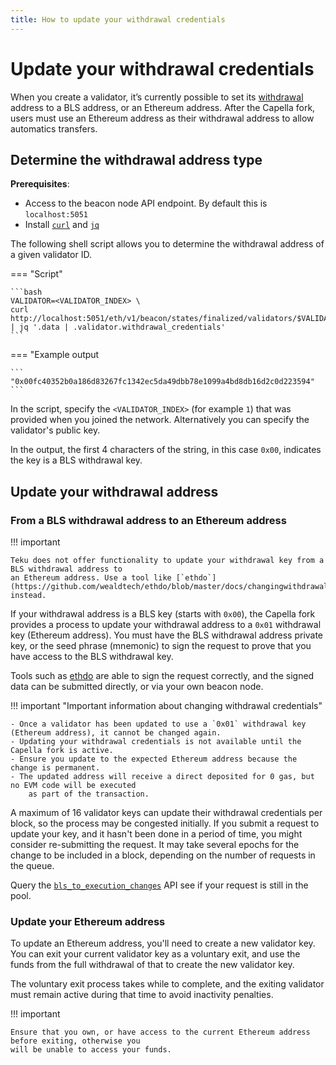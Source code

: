 ```yaml
---
title: How to update your withdrawal credentials
---
```


# Update your withdrawal credentials

When you create a validator, it’s currently possible to set its [withdrawal](../Concepts/Withdrawals.md) address
to a BLS address, or an Ethereum address. After the Capella fork, users must use an Ethereum address as their withdrawal
address to allow automatics transfers.

## Determine the withdrawal address type

**Prerequisites**:

- Access to the beacon node API endpoint. By default this is `localhost:5051`
- Install [`curl`](https://curl.se/) and [`jq`](https://stedolan.github.io/jq/)

The following shell script allows you to determine the withdrawal address of a given validator ID.

=== "Script"

    ```bash
    VALIDATOR=<VALIDATOR_INDEX> \
    curl http://localhost:5051/eth/v1/beacon/states/finalized/validators/$VALIDATOR | jq '.data | .validator.withdrawal_credentials'
    ```

=== "Example output

    ```
    "0x00fc40352b0a186d83267fc1342ec5da49dbb78e1099a4bd8db16d2c0d223594"
    ```

In the script, specify the `<VALIDATOR_INDEX>` (for example `1`) that was provided when you joined the network. Alternatively
you can specify the validator's public key.

In the output, the first 4 characters of the string, in this case `0x00`, indicates the key is a BLS withdrawal
key.

## Update your withdrawal address

### From a BLS withdrawal address to an Ethereum address

!!! important

    Teku does not offer functionality to update your withdrawal key from a BLS withdrawal address to
    an Ethereum address. Use a tool like [`ethdo`](https://github.com/wealdtech/ethdo/blob/master/docs/changingwithdrawalcredentials.md)
    instead.

If your withdrawal address is a BLS key (starts with `0x00`), the Capella fork provides a process to
update your withdrawal address to a `0x01` withdrawal key (Ethereum address).
You must have the BLS withdrawal address private key, or the seed phrase (mnemonic) to sign the request
to prove that you have access to the BLS withdrawal key.

Tools such as [ethdo](https://github.com/wealdtech/ethdo/blob/master/docs/changingwithdrawalcredentials.md) are able to sign the request correctly,
and the signed data can be submitted directly, or via your own beacon node.

!!! important "Important information about changing withdrawal credentials"

    - Once a validator has been updated to use a `0x01` withdrawal key (Ethereum address), it cannot be changed again.
    - Updating your withdrawal credentials is not available until the Capella fork is active.
    - Ensure you update to the expected Ethereum address because the change is permanent.
    - The updated address will receive a direct deposited for 0 gas, but no EVM code will be executed
        as part of the transaction.

A maximum of 16 validator keys can update their withdrawal credentials per block, so the process may
be congested initially. If you submit a request to update your key, and it hasn't been done in a period
of time, you might consider re-submitting the request. It may take several epochs for the change to be
included in a block, depending on the number of requests in the queue.

Query the [`bls_to_execution_changes`](https://consensys.github.io/teku/#tag/Beacon/operation/getBlsToExecutionChanges)
API see if your request is still in the pool.

### Update your Ethereum address

To update an Ethereum address, you'll need to create a new validator key. You can exit your current
validator key as a voluntary exit, and use the funds from the full withdrawal of that to create the
new validator key.

The voluntary exit process takes while to complete, and the exiting validator must remain active during that
time to avoid inactivity penalties.

!!! important

    Ensure that you own, or have access to the current Ethereum address before exiting, otherwise you
    will be unable to access your funds.
